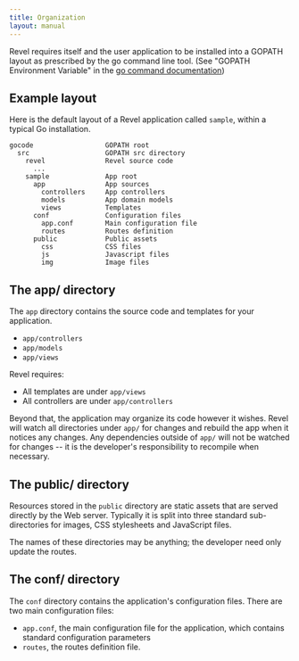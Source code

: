 ```yaml
---
title: Organization
layout: manual
---
```



Revel requires itself and the user application to be installed into a GOPATH layout as prescribed by the go command line tool.  (See "GOPATH Environment Variable" in the [go command documentation](http://golang.org/cmd/go/))

## Example layout

Here is the default layout of a Revel application called `sample`, within a
typical Go installation.

	gocode                  GOPATH root
	  src                   GOPATH src directory
	    revel               Revel source code
	      ...
	    sample              App root
	      app               App sources
	        controllers     App controllers
	        models          App domain models
	        views           Templates
	      conf              Configuration files
	        app.conf        Main configuration file
	        routes          Routes definition
	      public            Public assets
	        css             CSS files
	        js              Javascript files
	        img             Image files


## The app/ directory

The `app` directory contains the source code and templates for your application.
- `app/controllers`
- `app/models`
- `app/views`

Revel requires:
- All templates are under `app/views`
- All controllers are under `app/controllers`

Beyond that, the application may organize its code however it wishes.  Revel
will watch all directories under `app/` for changes and rebuild the app when it
notices any changes.  Any dependencies outside of `app/` will not be watched for
changes -- it is the developer's responsibility to recompile when necessary.

## The public/ directory

Resources stored in the `public` directory are static assets that are served
directly by the Web server.  Typically it is split into three standard
sub-directories for images, CSS stylesheets and JavaScript files.

The names of these directories may be anything; the developer need only update
the routes.

## The conf/ directory

The `conf` directory contains the application's configuration files. There are
two main configuration files:

- `app.conf`, the main configuration file for the application, which contains
  standard configuration parameters
- `routes`, the routes definition file.
